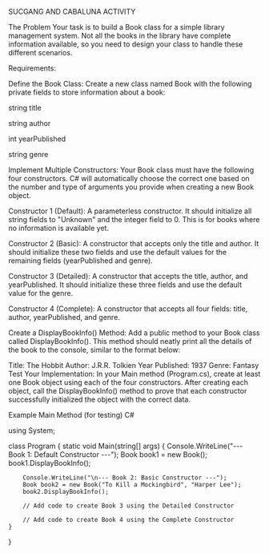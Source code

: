 SUCGANG AND CABALUNA ACTIVITY

The Problem
Your task is to build a Book class for a simple library management system. Not all the books in the library have complete information available, so you need to design your class to handle these different scenarios.

Requirements:

Define the Book Class: Create a new class named Book with the following private fields to store information about a book:

string title

string author

int yearPublished

string genre

Implement Multiple Constructors: Your Book class must have the following four constructors. C# will automatically choose the correct one based on the number and type of arguments you provide when creating a new Book object.

Constructor 1 (Default): A parameterless constructor. It should initialize all string fields to "Unknown" and the integer field to 0. This is for books where no information is available yet.

Constructor 2 (Basic): A constructor that accepts only the title and author. It should initialize these two fields and use the default values for the remaining fields (yearPublished and genre).

Constructor 3 (Detailed): A constructor that accepts the title, author, and yearPublished. It should initialize these three fields and use the default value for the genre.

Constructor 4 (Complete): A constructor that accepts all four fields: title, author, yearPublished, and genre.

Create a DisplayBookInfo() Method: Add a public method to your Book class called DisplayBookInfo(). This method should neatly print all the details of the book to the console, similar to the format below:

Title: The Hobbit
Author: J.R.R. Tolkien
Year Published: 1937
Genre: Fantasy
Test Your Implementation: In your Main method (Program.cs), create at least one Book object using each of the four constructors. After creating each object, call the DisplayBookInfo() method to prove that each constructor successfully initialized the object with the correct data.

Example Main Method (for testing)
C#

using System;

class Program
{
    static void Main(string[] args)
    {
        Console.WriteLine("--- Book 1: Default Constructor ---");
        Book book1 = new Book();
        book1.DisplayBookInfo();

        Console.WriteLine("\n--- Book 2: Basic Constructor ---");
        Book book2 = new Book("To Kill a Mockingbird", "Harper Lee");
        book2.DisplayBookInfo();

        // Add code to create Book 3 using the Detailed Constructor

        // Add code to create Book 4 using the Complete Constructor
    }
}
